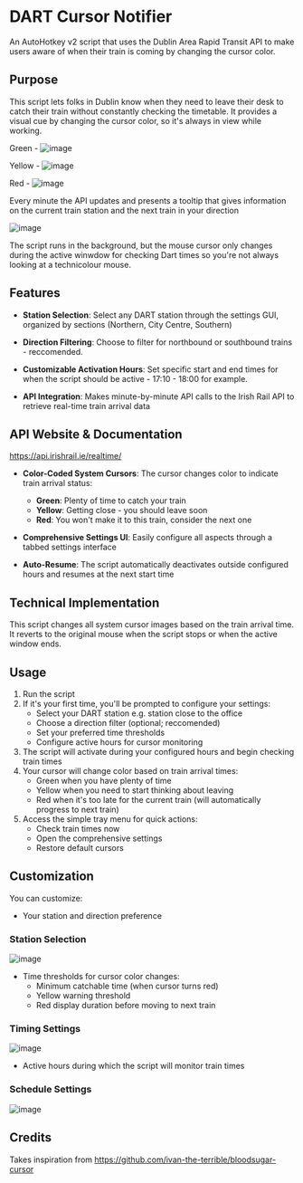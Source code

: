 # DART Cursor Notifier

An AutoHotkey v2 script that uses the Dublin Area Rapid Transit API to make users aware of when their train is coming by changing the cursor color.

## Purpose

This script lets folks in Dublin know when they need to leave their desk to catch their train without constantly checking the timetable. It provides a visual cue by changing the cursor color, so it's always in view while working. 

Green - ![image](https://github.com/user-attachments/assets/0d4e52aa-705a-4e59-afb6-5bd1fe9648c8)

Yellow - ![image](https://github.com/user-attachments/assets/a47af124-a86a-40e4-8962-9e6e27298c1c)

Red - ![image](https://github.com/user-attachments/assets/49026965-10dc-441a-bb4d-0547756dae46)

Every minute the API updates and presents a tooltip that gives information on the current train station and the next train in your direction 

![image](https://github.com/user-attachments/assets/9e8eada8-5808-4904-868a-39e0dd0a0645)

The script runs in the background, but the mouse cursor only changes during the active winwdow for checking Dart times so you're not always looking at a technicolour mouse. 

## Features

- **Station Selection**: Select any DART station through the settings GUI, organized by sections (Northern, City Centre, Southern)

- **Direction Filtering**: Choose to filter for northbound or southbound trains - reccomended. 

- **Customizable Activation Hours**: Set specific start and end times for when the script should be active - 17:10 - 18:00 for example. 

- **API Integration**: Makes minute-by-minute API calls to the Irish Rail API to retrieve real-time train arrival data 

## API Website & Documentation
https://api.irishrail.ie/realtime/

- **Color-Coded System Cursors**: The cursor changes color to indicate train arrival status:

  - **Green**: Plenty of time to catch your train
  - **Yellow**: Getting close - you should leave soon
  - **Red**: You won't make it to this train, consider the next one

- **Comprehensive Settings UI**: Easily configure all aspects through a tabbed settings interface

- **Auto-Resume**: The script automatically deactivates outside configured hours and resumes at the next start time

## Technical Implementation

This script changes all system cursor images based on the train arrival time. It reverts to the original mouse when the script stops or when the active window ends. 

## Usage

1. Run the script
2. If it's your first time, you'll be prompted to configure your settings:
   - Select your DART station e.g. station close to the office
   - Choose a direction filter (optional; reccomended)
   - Set your preferred time thresholds
   - Configure active hours for cursor monitoring
3. The script will activate during your configured hours and begin checking train times
4. Your cursor will change color based on train arrival times:
   - Green when you have plenty of time
   - Yellow when you need to start thinking about leaving
   - Red when it's too late for the current train (will automatically progress to next train)
5. Access the simple tray menu for quick actions:
   - Check train times now
   - Open the comprehensive settings
   - Restore default cursors

## Customization
You can customize:
- Your station and direction preference

### Station Selection
![image](https://github.com/user-attachments/assets/a3cfca46-e041-4126-822b-e57bbb070b84)

- Time thresholds for cursor color changes:
  - Minimum catchable time (when cursor turns red)
  - Yellow warning threshold
  - Red display duration before moving to next train
### Timing Settings
![image](https://github.com/user-attachments/assets/4072a7a4-7d95-4e64-b578-b3306b4aab5e)

- Active hours during which the script will monitor train times
### Schedule Settings
![image](https://github.com/user-attachments/assets/b49da87b-8e66-42ca-a8b1-fb638bc1d5d9)

## Credits

Takes inspiration from https://github.com/ivan-the-terrible/bloodsugar-cursor

